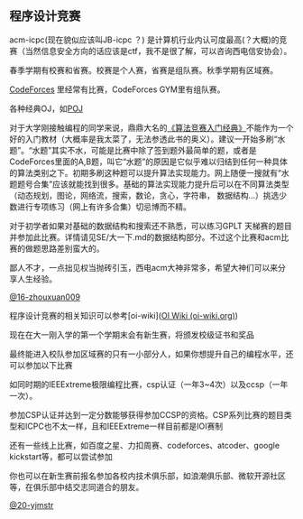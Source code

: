 ## 程序设计竞赛

acm-icpc(现在貌似应该叫JB-icpc ？) 是计算机行业内认可度最高(？大概)的竞赛（当然信息安全方向的话应该是ctf，我不是很了解，可以咨询西电信安协会）。

春季学期有校赛和省赛。校赛是个人赛，省赛是组队赛。秋季学期有区域赛。

[CodeForces](https://codeforces.com/) 里经常有比赛，CodeForces GYM里有组队赛。

各种经典OJ，如[POJ](http://poj.org/)

对于大学刚接触编程的同学来说，鼎鼎大名的[《算法竞赛入门经典》](https://book.douban.com/subject/25902102//)不能作为一个好的入门教材（大概率是我太菜了，无法参透此书的奥义）。建议一开始多刷“水题”。“水题”其实不水，可能是比赛中除了签到题外最简单的题，或者是CodeForces里面的A,B题，叫它“水题”的原因是它似乎难以归结到任何一种具体的算法类别之下。初期多刷这种题可以提升算法实现能力。网上随便一搜就有“水题题号合集”应该就能找到很多。基础的算法实现能力提升后可以在不同算法类型（动态规划，图论，网络流，搜索，数论，贪心，字符串， 数据结构...）挑选少数进行专项练习（网上有许多合集）切忌博而不精。

对于初学者如果对基础的数据结构和搜索还不熟悉，可以练习GPLT 天梯赛的题目并参加此比赛。详情请见SE/大一下.md的数据结构部分。不过这个比赛和acm比赛的做题思路差别蛮大的。

鄙人不才，一点拙见权当抛砖引玉，西电acm大神非常多，希望大神们可以来分享人生经验。

[@16-zhouxuan009](https://github.com/zhouxuan009)

程序设计竞赛的相关知识可以参考[oi-wiki]([OI Wiki (oi-wiki.org)](https://oi-wiki.org/))

现在在大一刚入学的第一个学期末会有新生赛，将颁发校级证书和奖品

最终能进入校队参加区域赛的只有一小部分人，如果你想提升自己的编程水平，还可以参加以下比赛

如同时期的IEEExtreme极限编程比赛，csp认证（一年3~4次）以及ccsp（一年一次）。

参加CSP认证并达到一定分数能够获得参加CCSP的资格。CSP系列比赛的题目类型和ICPC也不太一样，且和IEEExtreme一样目前都是IOI赛制

还有一些线上比赛，如百度之星、力扣周赛、codeforces、atcoder、google  kickstart等，都可以尝试参加

你也可以在新生赛前报名参加各校内技术俱乐部，如浪潮俱乐部、微软开源社区等，在俱乐部中结交志同道合的朋友。

[@20-yjmstr](https://github.com/yjmstr)





